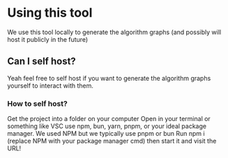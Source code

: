# Using this tool

We use this tool locally to generate the algorithm graphs (and possibly will host it publicly in the future)

## Can I self host?
Yeah feel free to self host if you want to generate the algorithm graphs yourself to interact with them. 

### How to self host?
Get the project into a folder on your computer
Open in your terminal or something like VSC
use npm, bun, yarn, pnpm, or your ideal package manager. We used NPM but we typically use pnpm or bun
Run npm i (replace NPM with your package manager cmd)
then start it and visit the URL!
